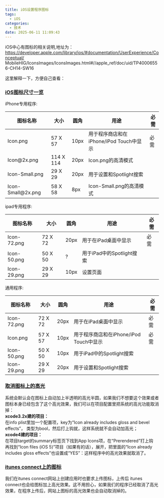 ```yaml
---
title: iOS设置程序图标
tags:
  - iOS
categories:
  - 技术
date: 2025-06-11 11:09:43
---
```


iOS中心有图标的相关说明,地址为：https://developer.apple.com/library/ios/#documentation/UserExperience/Conceptual/ MobileHIG/IconsImages/IconsImages.html#//apple\_ref/doc/uid/TP40006556-CH14-SW16

这里解释一下，方便自己查看：

### [iOS图标尺寸一览](#1)

iPhone专用程序:

|图标名称| 大小| 圆角| 用途| 必需  
|--|--|--|--|--
|Icon.png| 57 X 57| 10px| 用于程序商店和在iPhone/iPod Touch中显示| 必需 
|Icon\@2x.png|114 X 114| 20px| Icon.png的高清模式    |
|Icon-Small.png| 29 X 29| 20px| 用于设置和Spotlight搜索 |
|Icon-Small\@2x.png|58 X 58| 8px| Icon-Small.png的高清模式|

ipad专用程序:

|图标名称| 大小| 圆角| 用途| 必需
|--|--|--|--|--
|Icon-72.png| 72 X 72| 20px| 用于在iPad桌面中显示| 必需  
|Icon-50.png| 50 X 50| ?| 用于iPad中的Spotlight搜索    
|Icon-29.png| 29 X 29| 10px| 设置页面

通用程序:

|图标名称| 大小| 圆角| 用途| 必需  
|--|--|--|--|--
|Icon-72.png| 72 X 72| 20px| 用于在iPad桌面中显示| 必需  
|Icon.png| 57 X 57| 10px| 用于程序商店和在iPhone/iPod Touch中显示| 必需  
|Icon-50.png| 50 X 50| 10px| 用于iPad中的Spotlight搜索|    
|Icon-29.png| 29 X 29| 20px| 用于设置和Spotlight搜索|

### [取消图标上的高光](#2)

系统会默认会在图标上自动加上半透明的高光半圆，如果我们不想要这个效果或者图标本身已经包含了这个高光效果，我们可以在项目配置里把系统的高光功能取消掉：  
**xcode3.2x建的项目：**  
在info plist里加一个配置项，key为“Icon already includes gloss and bevel effects”， 类型为bool，然后打上钩就，这样系统就不会自动加高光；  
**xcode4建的项目：**  
在项目target的summary标签页下找到App Icons项，在“Prerendered”打上钩  
再找到“Icon files (iOS 5)”项目（如果有的话），展开，把里面的“Icon already includes gloss effects”也设置成“YES”：这样程序中的高光效果就取消了。

### [itunes connect上的图标](#3)

我们在itunes connect网站上创建应用时也要求上传图标，上传后 itunes connect也会给图标加上高光效果。这不用担心，如果我们的程序已经取消了高光效果，在程序上传后，网站上图标的高光效果也会自动取消掉的。
